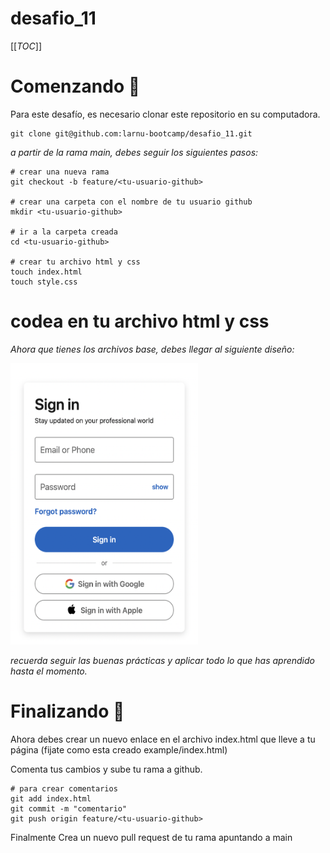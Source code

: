 # desafio_11

[[_TOC_]]

# Comenzando 🚀
Para este desafío, es necesario clonar este repositorio en su computadora.

```
git clone git@github.com:larnu-bootcamp/desafio_11.git
```

_a partir de la rama main, debes seguir los siguientes pasos:_
```
# crear una nueva rama
git checkout -b feature/<tu-usuario-github>

# crear una carpeta con el nombre de tu usuario github
mkdir <tu-usuario-github>

# ir a la carpeta creada
cd <tu-usuario-github>

# crear tu archivo html y css
touch index.html
touch style.css
```

# codea en tu archivo html y css

_Ahora que tienes los archivos base, debes llegar al siguiente diseño:_

<img src="design.png" width="300" height="450">

*recuerda seguir las buenas prácticas y aplicar todo lo que has aprendido hasta el momento.*



# Finalizando 🏁

Ahora debes crear un nuevo enlace en el archivo index.html que lleve a tu página (fijate como esta creado example/index.html)

Comenta tus cambios y sube tu rama a github.

```
# para crear comentarios
git add index.html
git commit -m "comentario"
git push origin feature/<tu-usuario-github>
```

Finalmente Crea un nuevo pull request de tu rama apuntando a main

